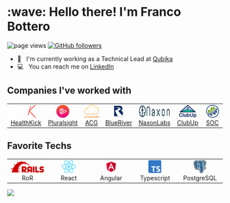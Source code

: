 <h1 align="left" id="title">:wave: Hello there! I'm Franco Bottero</h1>

<p align="left">
  <img src="https://komarev.com/ghpvc/?username=francobottero&color=red" alt="page views" />
  <a href="https://github.com/francobottero?tab=followers">
    <img alt="GitHub followers" src="https://img.shields.io/github/followers/francobottero?color=blue&logo=github">
  </a>
</p>

- :office: &nbsp; I'm currently working as a Technical Lead at [Qubika](https://qubika.com/)
- :computer: &nbsp; You can reach me on [LinkedIn](https://www.linkedin.com/in/francobottero/)


<h2 align="left" id="companies">Companies I've worked with</h2>

<table>
  <tr>
    <td align="center" width="96">
      <a href="https://health-kick.com/">
        <img src="./images/hk.png" height="30" alt="HealthKick" />
        <br>HealthKick
      </a>
    </td>
    <td align="center" width="96">
      <a href="https://pluralsight.com/">
        <img src="./images/pluralsight.png" height="30" alt="Pluralsight" />
        <br>Pluralsight
      </a>
    </td>
    <td align="center" width="96">
      <a href="https://pluralsight.com/cloud-guru">
        <img src="./images/acg.png" height="30" alt="A Cloud Guru" />
        <br>ACG
      </a>
    </td>
    <td align="center" width="96">
      <a href="https://bluerivertechnology.com/">
        <img src="./images/blue_river.png" height="30" alt="BlueRiver Technology" />
        <br>BlueRiver
      </a>
    </td>
    <td align="center">
      <a href="https://naxonlabs.com">
        <img src="./images/naxon_labs.png" height="30" alt="Naxon Labs" />
        <br>NaxonLabs
      </a>
    </td>
    <td align="center" width="96">
      <a href="https://www.clubup.com/">
        <img src="./images/clubup.svg" height="30" alt="ClubUp" />
        <br>ClubUp
      </a>
    </td>
    <td align="center" width="96">
      <a href="https://springoakscapital.com/">
        <img src="./images/soc.svg" height="30" alt="SpringOaks Capital" />
        <br>SOC
      </a>
    </td>
  </tr>
</table>

<h2 align="left" id="techs">Favorite Techs</h2>

<table>
  <tr>
    <td align="center" width="96">
      <img src="./images/ruby_on_rails.png" height="30" alt="Ruby on Rails" />
      <br>RoR
    </td>
    <td align="center" width="96">
      <img src="./images/react.png" height="30" alt="React" />
      <br>React
    </td>
    <td align="center" width="96">
      <img src="./images/angular.png" height="30" alt="Angular" />
      <br>Angular
    </td>
    <td align="center" width="96">
      <img src="./images/typescript.png" height="30" alt="Typescript" />
      <br>Typescript
    </td>
    <td align="center" width="96">
      <img src="./images/psql.png" height="30" alt="PostgreSQL" />
      <br>PostgreSQL
    </td>
  </tr>
</table>

![](https://hit.yhype.me/github/profile?user_id=47894601)
